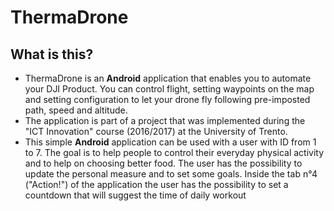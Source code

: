 # ThermaDrone
## What is this?
  - ThermaDrone is an **Android** application that enables you to automate your DJI Product. You can control flight, setting waypoints on the map and setting configuration to let your drone fly following pre-imposted path, speed and altitude.
  - The application is part of a project that was implemented during the "ICT Innovation" course (2016/2017) at the University of Trento.
  - This simple **Android** application can be used with a user with ID from 1 to 7. The goal is to help people to control their everyday physical activity and to help on choosing better food. The user has the possibility to update the personal measure and to set some goals. Inside the tab n°4 ("Action!") of the application the user has the possibility to set a countdown that will suggest the time of daily workout
 
